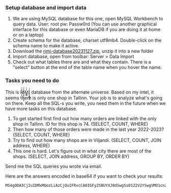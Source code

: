 ### Setup database and import data

1. We are using MySQL database for this one, open MySQL Workbench to query data. User: root   pw: Passw0rd
(You can use another graphical interface for this database or even MariaDB if you are doing it at home or on a laptop)
2. Create schema for the database, charset utf8mb4.
Double-click on the schema name to make it active.
3. Download the [rimi-database20231127.zip](https://github.com/timotr/harjutused/blob/main/andmebaasid/rimi-database20231127.zip), unzip it into a new folder
4. Import database, open from toolbar: Server > Data Import
5. Check out what tables there are and what they contain. There is a "select" button at the end of the table name when you hover the name.

### Tasks you need to do

This is R̸̜̝͒ͪÎ̷̯̩͍͙͔̫͙̦ͦͥM̾̓͏͇͇I͈͙̟̳̣̭ͤ́ database from the alternate universe. Based on my intel, it seems there is only one shop in Tallinn. Your job is to analyze what's going on there.
Keep all the SQL-s you write, you need them in the future when we have more tasks on this database.

1. To get started first find out how many orders are linked with the only shop in Tallinn. ID for this shop is 74. (SELECT, COUNT, WHERE)
2. Then how many of those orders were made in the last year 2022-2023? (SELECT, COUNT, WHERE)
3. Try to find out how many shops are in Viljandi. (SELECT, COUNT, JOIN address, WHERE)
4. This one is hard. Let's figure out in what city there are most of the shops. (SELECT, JOIN address, GROUP BY, ORDER BY)

Send me the SQL queries you wrote via email.

Here are the answers encoded in base64 if you want to check your results:

```
MS4gODA3CjIuIDMxMQozLiAzCjQuIFRvcCA0IGFyZSBUYXJ0dSwgSsO1Z2V2YSwgVMO1cnZhLCBBbnRzbGE=
```
